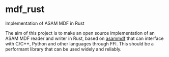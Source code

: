 # mdf_rust
Implementation of ASAM MDF in Rust

The aim of this project is to make an open source implementation of an ASAM MDF reader and writer in Rust, based on [asammdf](https://github.com/danielhrisca/asammdf) that can interface with C/C++, Python and other languages through FFI. This should be a performant library that can be used widely and reliably. 
